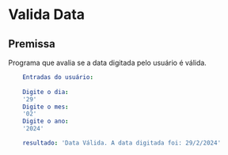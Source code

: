 # Valida Data

## Premissa

Programa que avalia se a data digitada pelo usuário é válida.

```yml
    Entradas do usuário:
    
    Digite o dia:
    '29'
    Digite o mes:
    '02'
    Digite o ano:
    '2024'

    resultado: 'Data Válida. A data digitada foi: 29/2/2024'
```
